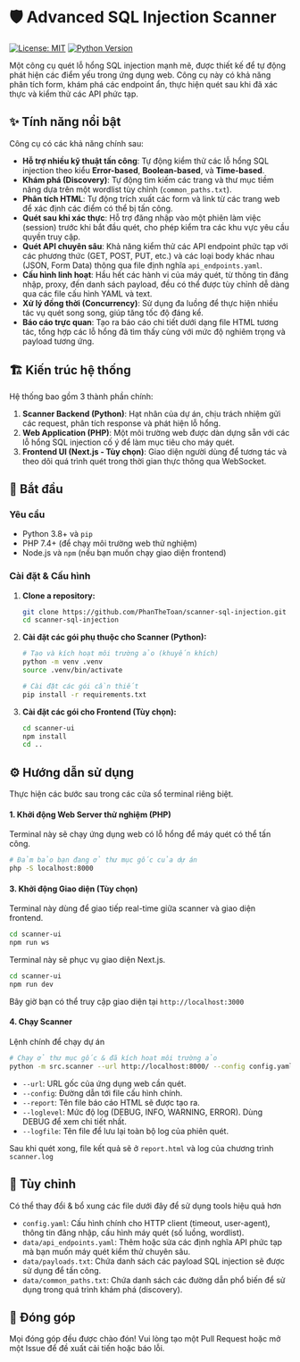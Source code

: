 # 🛡️ Advanced SQL Injection Scanner

[![License: MIT](https://img.shields.io/badge/License-MIT-yellow.svg)](https://opensource.org/licenses/MIT)
[![Python Version](https://img.shields.io/badge/python-3.8+-blue.svg)](https://www.python.org/downloads/)

Một công cụ quét lỗ hổng SQL injection mạnh mẽ, được thiết kế để tự động phát hiện các điểm yếu trong ứng dụng web. Công cụ này có khả năng phân tích form, khám phá các endpoint ẩn, thực hiện quét sau khi đã xác thực và kiểm thử các API phức tạp.

## ✨ Tính năng nổi bật

Công cụ có các khả năng chính sau:

* **Hỗ trợ nhiều kỹ thuật tấn công**: Tự động kiểm thử các lỗ hổng SQL injection theo kiểu **Error-based**, **Boolean-based**, và **Time-based**.
* **Khám phá (Discovery)**: Tự động tìm kiếm các trang và thư mục tiềm năng dựa trên một wordlist tùy chỉnh (`common_paths.txt`).
* **Phân tích HTML**: Tự động trích xuất các form và link từ các trang web để xác định các điểm có thể bị tấn công.
* **Quét sau khi xác thực**: Hỗ trợ đăng nhập vào một phiên làm việc (session) trước khi bắt đầu quét, cho phép kiểm tra các khu vực yêu cầu quyền truy cập.
* **Quét API chuyên sâu**: Khả năng kiểm thử các API endpoint phức tạp với các phương thức (GET, POST, PUT, etc.) và các loại body khác nhau (JSON, Form Data) thông qua file định nghĩa `api_endpoints.yaml`.
* **Cấu hình linh hoạt**: Hầu hết các hành vi của máy quét, từ thông tin đăng nhập, proxy, đến danh sách payload, đều có thể được tùy chỉnh dễ dàng qua các file cấu hình YAML và text.
* **Xử lý đồng thời (Concurrency)**: Sử dụng đa luồng để thực hiện nhiều tác vụ quét song song, giúp tăng tốc độ đáng kể.
* **Báo cáo trực quan**: Tạo ra báo cáo chi tiết dưới dạng file HTML tương tác, tổng hợp các lỗ hổng đã tìm thấy cùng với mức độ nghiêm trọng và payload tương ứng.

## 🏗️ Kiến trúc hệ thống

Hệ thống bao gồm 3 thành phần chính:

1.  **Scanner Backend (Python)**: Hạt nhân của dự án, chịu trách nhiệm gửi các request, phân tích response và phát hiện lỗ hổng.
2.  **Web Application (PHP)**: Một môi trường web được dàn dựng sẵn với các lỗ hổng SQL injection cố ý để làm mục tiêu cho máy quét.
3.  **Frontend UI (Next.js - Tùy chọn)**: Giao diện người dùng để tương tác và theo dõi quá trình quét trong thời gian thực thông qua WebSocket.

## 🚀 Bắt đầu

### Yêu cầu

* Python 3.8+ và `pip`
* PHP 7.4+ (để chạy môi trường web thử nghiệm)
* Node.js và `npm` (nếu bạn muốn chạy giao diện frontend)

### Cài đặt & Cấu hình

1.  **Clone a repository:**
    ```bash
    git clone https://github.com/PhanTheToan/scanner-sql-injection.git
    cd scanner-sql-injection
    ```

2.  **Cài đặt các gói phụ thuộc cho Scanner (Python):**
    ```bash
    # Tạo và kích hoạt môi trường ảo (khuyến khích)
    python -m venv .venv
    source .venv/bin/activate
    
    # Cài đặt các gói cần thiết
    pip install -r requirements.txt
    ```

3.  **Cài đặt các gói cho Frontend (Tùy chọn):**
    ```bash
    cd scanner-ui
    npm install
    cd ..
    ```

## ⚙️ Hướng dẫn sử dụng

Thực hiện các bước sau trong các cửa sổ terminal riêng biệt.

#### 1. Khởi động Web Server thử nghiệm (PHP)

Terminal này sẽ chạy ứng dụng web có lỗ hổng để máy quét có thể tấn công.

```bash
# Đảm bảo bạn đang ở thư mục gốc của dự án
php -S localhost:8000
```
#### 3. Khởi động Giao diện (Tùy chọn)
Terminal này dùng để giao tiếp real-time giữa scanner và giao diện frontend.
```bash
cd scanner-ui
npm run ws
```
Terminal này sẽ phục vụ giao diện Next.js.
```bash
cd scanner-ui
npm run dev
```
Bây giờ bạn có thể truy cập giao diện tại `http://localhost:3000`

#### 4. Chạy Scanner
Lệnh chính để chạy dự án
```bash
# Chạy ở thư mục gốc & đã kích hoạt môi trường ảo
python -m src.scanner --url http://localhost:8000/ --config config.yaml --report report.html --loglevel INFO --logfile scanner.log
```
- `--url`: URL gốc của ứng dụng web cần quét.
- `--config`: Đường dẫn tới file cấu hình chính.
- `--report`: Tên file báo cáo HTML sẽ được tạo ra.
- `--loglevel`: Mức độ log (DEBUG, INFO, WARNING, ERROR). Dùng DEBUG để xem chi tiết nhất.
- `--logfile`: Tên file để lưu lại toàn bộ log của phiên quét.

Sau khi quét xong, file kết quả sẽ ở `report.html` và log của chương trình `scanner.log`

## 🔧 Tùy chỉnh
Có thể thay đổi & bổ xung các file dưới đây để sử dụng tools hiệu quả hơn

- `config.yaml`: Cấu hình chính cho HTTP client (timeout, user-agent), thông tin đăng nhập, cấu hình máy quét (số luồng, wordlist).
- `data/api_endpoints.yaml`: Thêm hoặc sửa các định nghĩa API phức tạp mà bạn muốn máy quét kiểm thử chuyên sâu.
- `data/payloads.txt`: Chứa danh sách các payload SQL injection sẽ được sử dụng để tấn công.
- `data/common_paths.txt`: Chứa danh sách các đường dẫn phổ biến để sử dụng trong quá trình khám phá (discovery).

## 🤝 Đóng góp
Mọi đóng góp đều được chào đón! Vui lòng tạo một Pull Request hoặc mở một Issue để đề xuất cải tiến hoặc báo lỗi.

